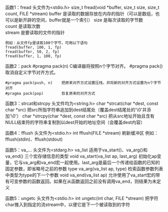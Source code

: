 函数1：fread
    头文件为<stdio.h>
    size_t fread(void *buffer, size_t size, size_t count, FILE *stream) 
        buffer   是读取的数据存放在内存的指针（可以是数组，也可以是新开辟的空间，buffer就是一个索引）
        size     是每次读取的字节数   
        count    是读取次数   
        stream   是要读取的文件的指针

    例如：从文件fp里读取100个字节，可用以下语句
    fread(buffer, 100, 1, fp)
    fread(buffer, 50, 2, fp)
    fread(buffer, 1, 100, fp)

函数2：pack
    #pragma pack(n)          C编译器将按照n个字节对齐。
    #pragma pack()           取消自定义字节对齐方式。

    #pragma pack(push, n)    把原来对齐方式设置压栈，并将新的对齐方式设置为n个字节对齐
    #pragma pack(pop)        恢复原来的对齐方式

函数3：strcat和strcpy
    头文件均为<string.h>
    char *strcat(char *dest, const char *src)
        把src所指字符串追加到dest结尾处（覆盖dest结尾处的'\0'并添加'\0'）
    char *strcpy(char *dest, const char *src)
        把从src地址开始且含有NULL结束符的字符串复制到以dest开始的地址空间（会覆盖dest内容）

函数4：fflush
    头文件为<stdio.h>
    int fflush(FILE *stream) 刷新缓冲区
    例如：fflush(stdin)、fflush(stdout)

函数5：va_...
    头文件为<stdarg.h>
    va_list  适用于va_start()、va_arg()和va_end()
        三个宏存储信息的类型
    void va_start(va_list ap, last_arg) 
        初始化ap变量，它与va_arg和va_end宏一起使用。last_arg是最后一个传递给函数的已知的固定参数，即省略号之前的参数
    type va_arg(va_list ap, type)
        检索函数参数列表中类型为type的下一个参数
    void va_end(va_list ap)
        允许使用了va_start宏的带有可变参数的函数返回。如果在从函数返回之前没有调用va_end，则结果为未定义

函数5：ungetc
    头文件为<stdio.h>
    int ungetc(int char, FILE *stream)
        把字符char推入到指定的流stream中，以便它是下一个被读取到的字符